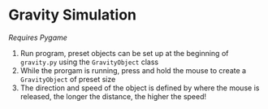 # Gravity Simulation
*Requires Pygame*

1. Run program, preset objects can be set up at the beginning of `gravity.py` using the `GravityObject` class
2. While the prorgam is running, press and hold the mouse to create a `GravityObject` of preset size
3. The direction and speed of the object is defined by where the mouse is released, the longer the distance, the higher the speed!
